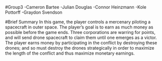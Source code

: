 #Group3
-Cameron Bartee
-Julian Douglas
-Connor Heinzmann
-Kole Pottorff
-Graydon Svendson

#Brief Summary
In this game, the player controls a mercenary piloting a spacecraft in outer space. 
The player’s goal is to earn as much money as possible before the game ends. 
Three corporations are warring for points, and will send drone spacecraft to claim them until one emerges as a victor.
The player earns money by participating in the conflict by destroying these drones;
and so must destroy the drones strategically in order to maximize the length of the conflict and thus maximize monetary earnings.
